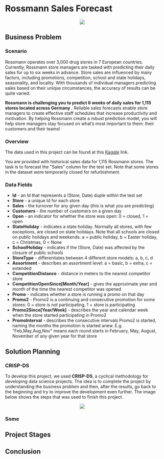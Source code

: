 # Rossmann Sales Forecast 

<p align="center">
  <img src="https://encrypted-tbn0.gstatic.com/images?q=tbn:ANd9GcTjPZXVycaT-w43hyNiSLKMfMq1blImbye4aQ&s">
</p>

## Business Problem 
### Scenario
Rossmann operates over 3,000 drug stores in 7 European countries. Currently, Rossmann store managers are tasked with predicting their daily sales for up to six weeks in advance. Store sales are influenced by many factors, including promotions, competition, school and state holidays, seasonality, and locality. With thousands of individual managers predicting sales based on their unique circumstances, the accuracy of results can be quite varied.

**Rossmann is challenging you to predict 6 weeks of daily sales for 1,115 stores located across Germany** . Reliable sales forecasts enable store managers to create effective staff schedules that increase productivity and motivation. By helping Rossmann create a robust prediction model, you will help store managers stay focused on what’s most important to them: their customers and their teams!

### Overview
The data used in this project can be found at this [Kaggle](https://www.kaggle.com/competitions/rossmann-store-sales/data) link.

You are provided with historical sales data for 1,115 Rossmann stores. The task is to forecast the "Sales" column for the test set. Note that some stores in the dataset were temporarily closed for refurbishment.

### Data Fields

- **Id** - an Id that represents a (Store, Date) duple within the test set
- **Store** - a unique Id for each store
- **Sales** - the turnover for any given day (this is what you are predicting)
- **Customers** - the number of customers on a given day
- **Open** - an indicator for whether the store was open: 0 = closed, 1 = open
- **StateHoliday** - indicates a state holiday. Normally all stores, with few exceptions, are closed on state holidays. Note that all schools are closed on public holidays and weekends. a = public holiday, b = Easter holiday, c = Christmas, 0 = None
- **SchoolHoliday** - indicates if the (Store, Date) was affected by the closure of public schools
- **StoreType** - differentiates between 4 different store models: a, b, c, d
- **Assortment** - describes an assortment level: a = basic, b = extra, c = extended
- **CompetitionDistance** - distance in meters to the nearest competitor store
- **CompetitionOpenSince[Month/Year]** - gives the approximate year and month of the time the nearest competitor was opened
- **Promo** - indicates whether a store is running a promo on that day
- **Promo2** - Promo2 is a continuing and consecutive promotion for some stores: 0 = store is not participating, 1 = store is participating
- **Promo2Since[Year/Week]** - describes the year and calendar week when the store started participating in Promo2
- **PromoInterval** - describes the consecutive intervals Promo2 is started, naming the months the promotion is started anew. E.g. "Feb,May,Aug,Nov" means each round starts in February, May, August, November of any given year for that store

## Solution Planning 

### CRISP-DS
To develop this project, we used **CRISP-DS**, a cyclical methodology for developing data science projects. The idea is to complete the project by understanding the business problem and then, after the results, go back to the beginning and try to improve the development even further. The image below shows the steps that was used to finish this project. 

<p align="center">
  <img src="https://miro.medium.com/v2/resize:fit:640/format:webp/1*hilp0xizP_43qVQ7wofz-w.jpeg">
</p>

### Some 

## Project Stages

## Conclusion

